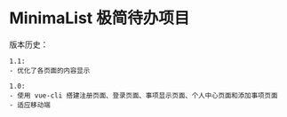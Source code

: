 # MinimaList 极简待办项目

版本历史： 

```
1.1:
- 优化了各页面的内容显示

1.0:
- 使用 vue-cli 搭建注册页面、登录页面、事项显示页面、个人中心页面和添加事项页面
- 适应移动端
```
